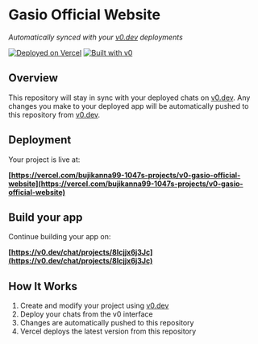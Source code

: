 # Gasio Official Website

*Automatically synced with your [v0.dev](https://v0.dev) deployments*

[![Deployed on Vercel](https://img.shields.io/badge/Deployed%20on-Vercel-black?style=for-the-badge&logo=vercel)](https://vercel.com/bujikanna99-1047s-projects/v0-gasio-official-website)
[![Built with v0](https://img.shields.io/badge/Built%20with-v0.dev-black?style=for-the-badge)](https://v0.dev/chat/projects/8Icjjx6j3Jc)

## Overview

This repository will stay in sync with your deployed chats on [v0.dev](https://v0.dev).
Any changes you make to your deployed app will be automatically pushed to this repository from [v0.dev](https://v0.dev).

## Deployment

Your project is live at:

**[https://vercel.com/bujikanna99-1047s-projects/v0-gasio-official-website](https://vercel.com/bujikanna99-1047s-projects/v0-gasio-official-website)**

## Build your app

Continue building your app on:

**[https://v0.dev/chat/projects/8Icjjx6j3Jc](https://v0.dev/chat/projects/8Icjjx6j3Jc)**

## How It Works

1. Create and modify your project using [v0.dev](https://v0.dev)
2. Deploy your chats from the v0 interface
3. Changes are automatically pushed to this repository
4. Vercel deploys the latest version from this repository